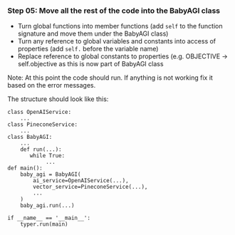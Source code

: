 ### Step 05: Move all the rest of the code into the BabyAGI class

- Turn global functions into member functions (add `self` to the function signature and move them under the BabyAGI class)
- Turn any reference to global variables and constants into access of properties (add `self.` before the variable name)
- Replace reference to global constants to properties (e.g. OBJECTIVE -> self.objective as this is now part of BabyAGI class

Note: At this point the code should run. If anything is not working fix it based on the error messages.

The structure should look like this:

```
class OpenAIService:
    ...
class PineconeService:
    ...
class BabyAGI:
    ...
    def run(...):
       while True:
            ...
def main():
    baby_agi = BabyAGI(
        ai_service=OpenAIService(...),
        vector_service=PineconeService(...),
        ...
    )
    baby_agi.run(...)

if __name__ == '__main__':
    typer.run(main)
```
